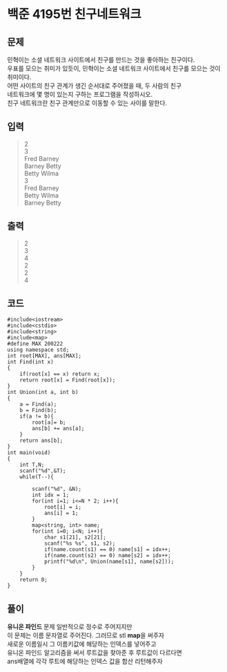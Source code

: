 # 백준 4195번 친구네트워크

## 문제
민혁이는 소셜 네트워크 사이트에서 친구를 만드는 것을 좋아하는 친구이다. </br>
우표를 모으는 취미가 있듯이, 민혁이는 소셜 네트워크 사이트에서 친구를 모으는 것이 취미이다.</br>
어떤 사이트의 친구 관계가 생긴 순서대로 주어졌을 때, 두 사람의 친구</br>
네트워크에 몇 명이 있는지 구하는 프로그램을 작성하시오.</br>
친구 네트워크란 친구 관계만으로 이동할 수 있는 사이를 말한다.</br>

## 입력
>2</br>
3</br>
Fred Barney</br>
Barney Betty</br>
Betty Wilma</br>
3</br>
Fred Barney</br>
Betty Wilma</br>
Barney Betty</br>

## 출력
> 2</br>
3</br>
4</br>
2</br>
2</br>
4</br>

## 코드
```
#include<iostream>
#include<cstdio>
#include<string>
#include<map>
#define MAX 200222
using namespace std;
int root[MAX], ans[MAX];
int Find(int x)
{
    if(root[x] == x) return x;
    return root[x] = Find(root[x]);
}
int Union(int a, int b)
{
    a = Find(a);
    b = Find(b);
    if(a != b){
        root[a]= b;
        ans[b] += ans[a];
    }
    return ans[b];
}
int main(void)
{
    int T,N;
    scanf("%d",&T);
    while(T--){

        scanf("%d", &N);
        int idx = 1;
        for(int i=1; i<=N * 2; i++){
            root[i] = i;
            ans[i] = 1;
        }
        map<string, int> name;
        for(int i=0; i<N; i++){
            char s1[21], s2[21];
            scanf("%s %s", s1, s2);
            if(name.count(s1) == 0) name[s1] = idx++; 
            if(name.count(s2) == 0) name[s2] = idx++;
            printf("%d\n", Union(name[s1], name[s2]));
        }
    }
    return 0;
}
```

## 풀이
**유니온 파인드** 문제 일반적으로 정수로 주어지지만 </br>
이 문제는 이름 문자열로 주어진다. 그러므로 stl **map**을 써주자 </br>
새로운 이름일시 그 이름키값에 해당하는 인덱스를 넣어주고 </br>
유니온 파인드 알고리즘을 써서 루트값을 찾아준 후 루트값이 다르다면 </br>
ans배열에 각각 루트에 해당하는 인덱스 값을 합산 리턴해주자 </br>
